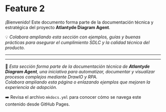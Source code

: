 # Feature 2

¡Bienvenido! Este documento forma parte de la documentación técnica y estratégica del proyecto **Atlantyde Diagram Agent**.

💡 _Colabora ampliando esta sección con ejemplos, guías y buenas prácticas para asegurar el cumplimiento SDLC y la calidad técnica del producto._

---


---

🔧 _Esta sección forma parte de la documentación técnica de **Atlantyde Diagram Agent**, una iniciativa para automatizar, documentar y visualizar procesos complejos mediante DrawIO y RPA.  
Colabora ampliando esta página o enlazando ejemplos que mejoren la experiencia de adopción._

➡️ Revisa el archivo `mkdocs.yml` para conocer cómo se navega este contenido desde GitHub Pages.
